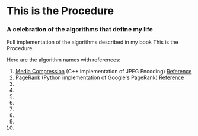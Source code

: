 # This is the Procedure
### A celebration of the algorithms that define my life
Full implementation of the algorithms described in my book This is the Procedure.

Here are the algorithm names with references:
1. [Media Compression](1-jpeg.cpp) (C++ implementation of JPEG Encoding) [Reference](http://www.cs.northwestern.edu/~agupta/_projects/image_processing/web/JPEGEncoding/report.html)
2. [PageRank](2-pagerank.py) (Python implementation of Google's PageRank) [Reference](http://www.geeksforgeeks.org/page-rank-algorithm-implementation/)
3.
4.
5.
6.
7.
8.
9.
10.
